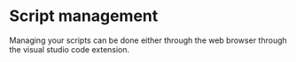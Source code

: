 # Script management

Managing your scripts can be done either through the web browser through the visual studio code extension.